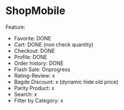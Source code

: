 # ShopMobile

Feature:
 + Favorite: DONE
 + Cart: DONE (non check quantity)
 + Checkout: DONE
 + Profile: DONE
 + Order history: DONE
 + Flash Sale: Onprogress
 + Rating-Review: x
 + Bagde Discount: x (dynamic hide old price)
 + Parity Product: x
 + Search: x
 + Filter by Category: x
